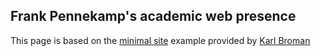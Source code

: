 ## Frank Pennekamp's academic web presence

This page is based on the [minimal site](http://kbroman.org/simple_site) example 
provided by [Karl Broman](http://github.com/kbroman)
